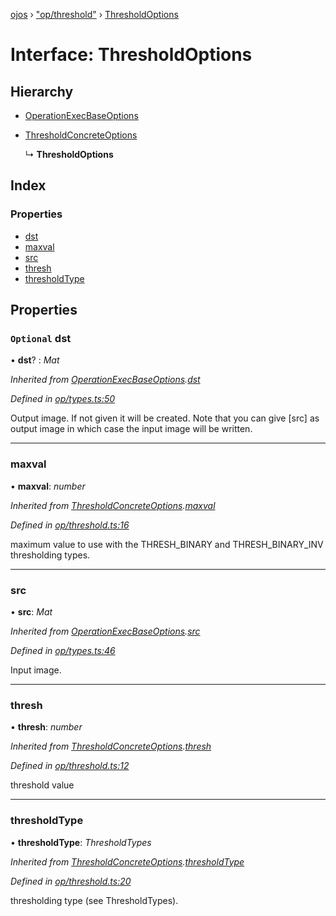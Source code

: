 [ojos](../README.md) › ["op/threshold"](../modules/_op_threshold_.md) › [ThresholdOptions](_op_threshold_.thresholdoptions.md)

# Interface: ThresholdOptions

## Hierarchy

* [OperationExecBaseOptions](_op_types_.operationexecbaseoptions.md)

* [ThresholdConcreteOptions](_op_threshold_.thresholdconcreteoptions.md)

  ↳ **ThresholdOptions**

## Index

### Properties

* [dst](_op_threshold_.thresholdoptions.md#optional-dst)
* [maxval](_op_threshold_.thresholdoptions.md#maxval)
* [src](_op_threshold_.thresholdoptions.md#src)
* [thresh](_op_threshold_.thresholdoptions.md#thresh)
* [thresholdType](_op_threshold_.thresholdoptions.md#thresholdtype)

## Properties

### `Optional` dst

• **dst**? : *Mat*

*Inherited from [OperationExecBaseOptions](_op_types_.operationexecbaseoptions.md).[dst](_op_types_.operationexecbaseoptions.md#optional-dst)*

*Defined in [op/types.ts:50](https://github.com/cancerberoSgx/mirada/blob/3544b58/ojos/src/op/types.ts#L50)*

Output image. If not given it will be created. Note that you can give [src] as output image in which case the input image will be written.

___

###  maxval

• **maxval**: *number*

*Inherited from [ThresholdConcreteOptions](_op_threshold_.thresholdconcreteoptions.md).[maxval](_op_threshold_.thresholdconcreteoptions.md#maxval)*

*Defined in [op/threshold.ts:16](https://github.com/cancerberoSgx/mirada/blob/3544b58/ojos/src/op/threshold.ts#L16)*

 maximum value to use with the THRESH_BINARY and THRESH_BINARY_INV thresholding types.

___

###  src

• **src**: *Mat*

*Inherited from [OperationExecBaseOptions](_op_types_.operationexecbaseoptions.md).[src](_op_types_.operationexecbaseoptions.md#src)*

*Defined in [op/types.ts:46](https://github.com/cancerberoSgx/mirada/blob/3544b58/ojos/src/op/types.ts#L46)*

Input image.

___

###  thresh

• **thresh**: *number*

*Inherited from [ThresholdConcreteOptions](_op_threshold_.thresholdconcreteoptions.md).[thresh](_op_threshold_.thresholdconcreteoptions.md#thresh)*

*Defined in [op/threshold.ts:12](https://github.com/cancerberoSgx/mirada/blob/3544b58/ojos/src/op/threshold.ts#L12)*

threshold value

___

###  thresholdType

• **thresholdType**: *ThresholdTypes*

*Inherited from [ThresholdConcreteOptions](_op_threshold_.thresholdconcreteoptions.md).[thresholdType](_op_threshold_.thresholdconcreteoptions.md#thresholdtype)*

*Defined in [op/threshold.ts:20](https://github.com/cancerberoSgx/mirada/blob/3544b58/ojos/src/op/threshold.ts#L20)*

thresholding type (see ThresholdTypes).
